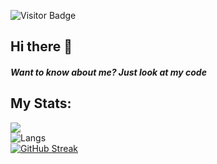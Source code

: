 ![Visitor Badge](https://komarev.com/ghpvc/?username=okaymisba)
## Hi there 👋    

##### Want to know about me? Just look at my code

## My Stats:
![](https://github-readme-stats.vercel.app/api?username=okaymisba)  
![Langs](https://github-readme-stats.vercel.app/api/top-langs/?username=okaymisba&layout=compact)  
[![GitHub Streak](https://streak-stats.demolab.com?user=okaymisba&theme=tokyonight)](https://git.io/streak-stats)
